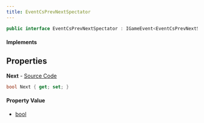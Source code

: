 ```yaml
---
title: EventCsPrevNextSpectator
---
```


```csharp
public interface EventCsPrevNextSpectator : IGameEvent<EventCsPrevNextSpectator>
```

#### Implements

## Properties

**Next** - [Source Code](https://github.com/swiftly-solution/swiftlys2/blob/main/managed/src/SwiftlyS2.Generated/GameEvents/Interfaces/EventCsPrevNextSpectator.cs#L21)

```csharp
bool Next { get; set; }
```

#### Property Value

- [bool](https://learn.microsoft.com/dotnet/api/system.boolean)

